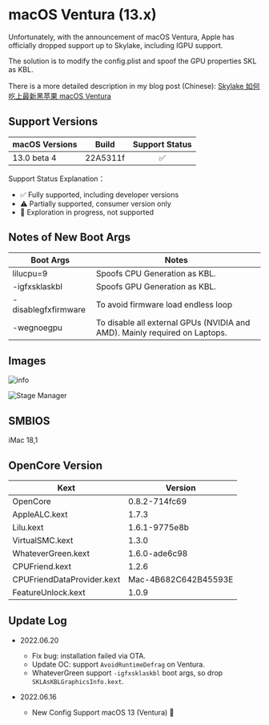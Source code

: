 # macOS Ventura (13.x)

Unfortunately, with the announcement of macOS Ventura, Apple has officially dropped support up to Skylake, including IGPU support.

The solution is to modify the config.plist and spoof the GPU properties SKL as KBL.

There is a more detailed description in my blog post (Chinese): [Skylake 如何吃上最新黑苹果 macOS  Ventura](https://jacoblu.me/2022/06/17/skylake-hackintosh/)

## Support Versions

| macOS Versions | Build    | Support Status |
|----------------|----------|:--------------:|
| 13.0 beta 4    | 22A5311f |       ✅        |

Support Status Explanation：
* ✅ Fully supported, including developer versions
* ⚠️ Partially supported, consumer version only
* 🚧 Exploration in progress, not supported

## Notes of New Boot Args 

| Boot Args           | Notes                                                                      |
|---------------------|----------------------------------------------------------------------------|
| lilucpu=9           | Spoofs CPU Generation as KBL.                                              |
| -igfxsklaskbl	      | Spoofs GPU Generation as KBL.                                              |
| -disablegfxfirmware | To avoid firmware load endless loop                                        |
| -wegnoegpu          | To disable all external GPUs (NVIDIA and AMD). Mainly required on Laptops. |

## Images

![info](https://raw.githubusercontent.com/zmlu/Hackintosh-OC-Colorful-C.B150M-i5-6500-Skylake-HD530/main/Ventura/images/ventura_info.png "info")

![Stage Manager](https://raw.githubusercontent.com/zmlu/Hackintosh-OC-Colorful-C.B150M-i5-6500-Skylake-HD530/main/Ventura/images/ventura_stage_manager.png "Stage Manager")

## SMBIOS

iMac 18,1

## OpenCore Version

| Kext                       | Version              |
|----------------------------|----------------------|
| OpenCore                   | 0.8.2-714fc69        |
| AppleALC.kext              | 1.7.3                |
| Lilu.kext                  | 1.6.1-9775e8b        |
| VirtualSMC.kext            | 1.3.0                |
| WhateverGreen.kext         | 1.6.0-ade6c98        |
| CPUFriend.kext             | 1.2.6                |
| CPUFriendDataProvider.kext | Mac-4B682C642B45593E |
| FeatureUnlock.kext         | 1.0.9                |

## Update Log

* 2022.06.20
  * Fix bug: installation failed via OTA.
  * Update OC: support `AvoidRuntimeDefrag` on Ventura.
  * WhateverGreen support `-igfxsklaskbl` boot args, so drop `SKLAsKBLGraphicsInfo.kext`.

* 2022.06.16
    * New Config Support macOS 13 (Ventura) 🎉
